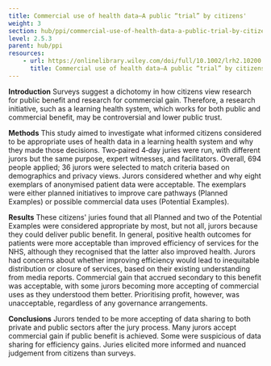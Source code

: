 ```yaml
---
title: Commercial use of health data—A public “trial” by citizens'
weight: 3
section: hub/ppi/commercial-use-of-health-data-a-public-trial-by-citizens
level: 2.5.3
parent: hub/ppi
resources: 
    - url: https://onlinelibrary.wiley.com/doi/full/10.1002/lrh2.10200
      title: Commercial use of health data—A public “trial” by citizens'
---
```


**Introduction**
Surveys suggest a dichotomy in how citizens view research for public benefit and research for commercial gain. Therefore, a research initiative, such as a learning health system, which works for both public and commercial benefit, may be controversial and lower public trust.

**Methods**
This study aimed to investigate what informed citizens considered to be appropriate uses of health data in a learning health system and why they made those decisions. Two‐paired 4‐day juries were run, with different jurors but the same purpose, expert witnesses, and facilitators. Overall, 694 people applied; 36 jurors were selected to match criteria based on demographics and privacy views. Jurors considered whether and why eight exemplars of anonymised patient data were acceptable. The exemplars were either planned initiatives to improve care pathways (Planned Examples) or possible commercial data uses (Potential Examples).

**Results**
These citizens' juries found that all Planned and two of the Potential Examples were considered appropriate by most, but not all, jurors because they could deliver public benefit. In general, positive health outcomes for patients were more acceptable than improved efficiency of services for the NHS, although they recognised that the latter also improved health. Jurors had concerns about whether improving efficiency would lead to inequitable distribution or closure of services, based on their existing understanding from media reports. Commercial gain that accrued secondary to this benefit was acceptable, with some jurors becoming more accepting of commercial uses as they understood them better. Prioritising profit, however, was unacceptable, regardless of any governance arrangements.

**Conclusions**
Jurors tended to be more accepting of data sharing to both private and public sectors after the jury process. Many jurors accept commercial gain if public benefit is achieved. Some were suspicious of data sharing for efficiency gains. Juries elicited more informed and nuanced judgement from citizens than surveys.
        
